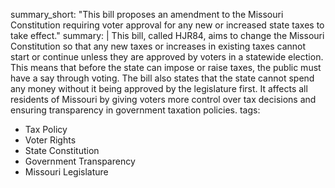 summary_short: "This bill proposes an amendment to the Missouri Constitution requiring voter approval for any new or increased state taxes to take effect."
summary: |
  This bill, called HJR84, aims to change the Missouri Constitution so that any new taxes or increases in existing taxes cannot start or continue unless they are approved by voters in a statewide election. This means that before the state can impose or raise taxes, the public must have a say through voting. The bill also states that the state cannot spend any money without it being approved by the legislature first. It affects all residents of Missouri by giving voters more control over tax decisions and ensuring transparency in government taxation policies.
tags:
  - Tax Policy
  - Voter Rights
  - State Constitution
  - Government Transparency
  - Missouri Legislature
